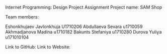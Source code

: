 Internet Programming: Design Project Assignment
Project name: SAM Shop

Team members:

Eshonkhujaev Javlonkhuja U1710206 
Abdullaeva Sevara u1710059
Akhmadjanova Madina u1710182
Bakunts Stefaniya u1710280
Durova Yuliya u171010104


Link to GitHub:
Link to Website:

